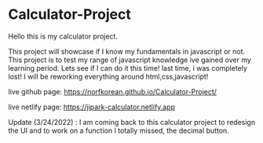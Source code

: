 # Calculator-Project

Hello this is my calculator project.

This project will showcase if I know my fundamentals in javascript or not. This project is to test my range of javascript knowledge ive gained over my learning period. Lets see if I can do it this time! last time, i was completely lost! I will be reworking everything around html,css,javascript! 

live github page: https://norfkorean.github.io/Calculator-Project/

live netlify page:  https://jipark-calculator.netlify.app


Update (3/24/2022) : I am coming back to this calculator project to redesign the UI and to work on a function I totally missed, the decimal button.
